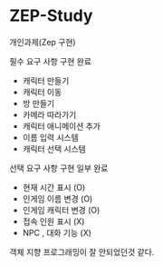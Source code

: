 # ZEP-Study
개인과제(Zep 구현)

필수 요구 사항 구현 완료
- 캐릭터 만들기
- 캐릭터 이동
- 방 만들기
- 카메라 따라가기
- 캐릭터 애니메이션 추가
- 이름 입력 시스템
- 캐릭터 선택 시스템

선택 요구 사항 구현 일부 완료
- 현재 시간 표시 (O)
- 인게임 이름 변경 (O)
- 인게임 캐릭터 변경 (O)
- 접속 인원 표시 (X)
- NPC , 대화 기능 (X)

객체 지향 프로그래밍이 잘 안되었던것 같다.
